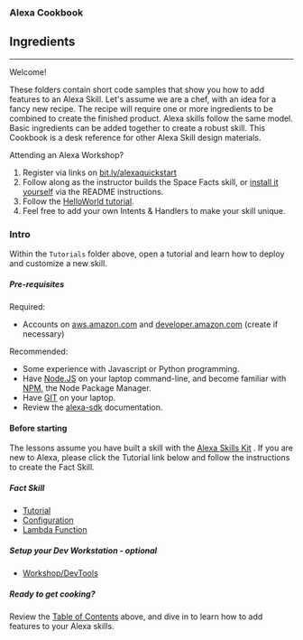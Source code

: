 
### Alexa Cookbook
## Ingredients <a id="title"></a>
<hr />

Welcome!

These folders contain short code samples that show you how to add features to an Alexa Skill.
Let's assume we are a chef, with an idea for a fancy new recipe.
The recipe will require one or more ingredients to be combined to create the finished product.
Alexa skills follow the same model. Basic ingredients can be added together to create a robust skill.
This Cookbook is a desk reference for other Alexa Skill design materials.


Attending an Alexa Workshop?

1. Register via links on [bit.ly/alexaquickstart](https://bit.ly/alexaquickstart)
1. Follow along as the instructor builds the Space Facts skill, or [install it yourself](https://github.com/alexa/skill-sample-nodejs-fact) via the README instructions.
1. Follow the [HelloWorld tutorial](Workshop/HelloWorld).
1. Feel free to add your own Intents & Handlers to make your skill unique.


### Intro <a id="intro"></a>

Within the ```Tutorials``` folder above, open a tutorial and learn how to deploy and customize a new skill.


##### Pre-requisites
Required:
* Accounts on [aws.amazon.com](aws.amazon.com) and [developer.amazon.com](developer.amazon.com) (create if necessary)

Recommended:
* Some experience with Javascript or Python programming.
* Have [Node.JS](https://nodejs.org/en/) on your laptop command-line, and become familiar with [NPM](https://www.npmjs.com), the Node Package Manager.
* Have [GIT](https://git-scm.com/downloads) on your laptop.
* Review the [alexa-sdk](https://www.npmjs.com/package/alexa-sdk) documentation.


#### Before starting
The lessons assume you have built a skill with the [Alexa Skills Kit](https://developer.amazon.com/ask) .
If you are new to Alexa, please click the Tutorial link below and follow the instructions to create the Fact Skill.

##### Fact Skill
*  [Tutorial](https://github.com/alexa/skill-sample-nodejs-fact)
*  [Configuration](https://gist.github.com/robm26/0c3b0d02aeca5d445b1c23bf537f5c58)
*  [Lambda Function](https://console.aws.amazon.com/lambda/home?region=us-east-1#/create/configure-triggers?bp=alexa-skill-kit-sdk-factskill)

##### Setup your Dev Workstation - optional
*  [Workshop/DevTools](Workshop/DevTools)

##### Ready to get cooking?

Review the [Table of Contents](#toc) above, and dive in to learn how to add features to your Alexa skills.
